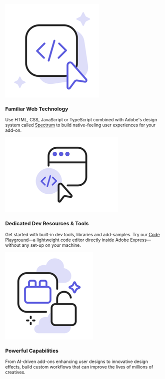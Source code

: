 
<TextBlock slots="image, heading, text" width="33%" theme="light"  className="creatorToolBox"/>

![Familiar web technology](./images/CodeAssist.svg)

### Familiar Web Technology

Use HTML, CSS, JavaScript or TypeScript combined with Adobe's design system called [Spectrum](https://developer.adobe.com/express/add-ons/docs/guides/design/) to build native-feeling user experiences for your add-on.

<TextBlock slots="image, heading, text" width="33%"  theme="light" className="creatorToolBox" />

![Dedicated dev resources & tools](./images//AdobeExpress_EmbedSDK_Tools.svg)

### Dedicated Dev Resources & Tools

Get started with built-in dev tools, libraries and add-samples. Try our [Code Playground](https://developer.adobe.com/express/add-ons/docs/guides/getting_started/code_playground/)—a lightweight code editor directly inside Adobe Express—without any set-up on your machine.

<TextBlock slots="image, heading, text" width="33%"  theme="light" className="creatorToolBox" />

![Powerful capabilities](./images/AdobeExpress_PluginAddOn.svg)

### Powerful Capabilities

From AI-driven add-ons enhancing user designs to innovative design effects, build custom workflows that can improve the lives of millions of creatives.
